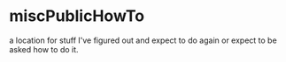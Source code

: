 # miscPublicHowTo
a location for stuff I've figured out and expect to do again or expect to be asked how to do it.

